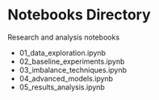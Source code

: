 # Notebooks Directory
Research and analysis notebooks
- 01_data_exploration.ipynb
- 02_baseline_experiments.ipynb
- 03_imbalance_techniques.ipynb
- 04_advanced_models.ipynb
- 05_results_analysis.ipynb
